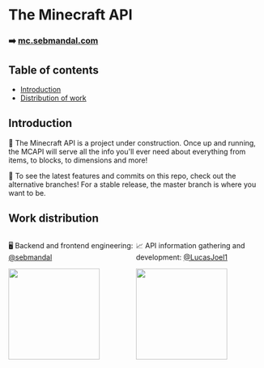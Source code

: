 # The Minecraft API

### ➡️ [mc.sebmandal.com](https://mc.sebmandal.com)

## Table of contents

- [Introduction](#introduction)
- [Distribution of work](#work-distribution)

## Introduction

🦚 The Minecraft API is a project under construction. Once up and running, the MCAPI will serve all the info you'll ever need about everything from items, to blocks, to dimensions and more!

📲 To see the latest features and commits on this repo, check out the alternative branches! For a stable release, the master branch is where you want to be.

## Work distribution

<div style="display: flex; justify-content: center; align-items: center; min-width: 100%;">
  <div style="width: 50%;">
    <p>🖥 Backend and frontend engineering: <a href="https://github.com/sebmandal">@sebmandal</a></p>
    <img src="https://cdn.discordapp.com/attachments/869843923428847666/875584753896665138/sebmandal.png" height="180" />
  </div>
  <div style="width: 50%;">
    <p>📈 API information gathering and development: <a href="https://github.com/LucasJoel1">@LucasJoel1</a></p>
    <img src="https://cdn.discordapp.com/attachments/869843923428847666/875584899288010782/DragonLord25.png" height="180" />
  </div>
</div>
